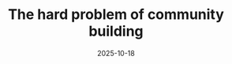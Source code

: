 ---
layout: writing
title: "The hard problem of community building"
description: "Reflections on ratfest 2025"
date: "2025-10-18" 
external_only: True 
external_link: "https://www.stepstophaeacia.com/p/the-hard-problem-of-community-building"
status: "published" 
---